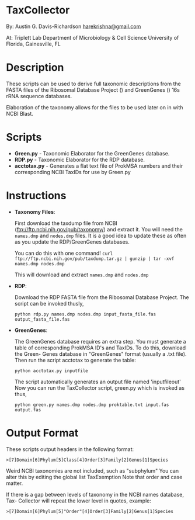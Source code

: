 # TaxCollector


By: Austin G. Davis-Richardson <harekrishna@gmail.com>

At: Triplett Lab
    Department of Microbiology & Cell Science
    University of Florida, Gainesville, FL


# Description
  
These scripts can be used to derive full taxonomic descriptions from the FASTA
files of the Ribosomal Database Project () and GreenGenes () 16s rRNA sequence
databases.

Elaboration of the taxonomy allows for the files to be used later on in 
with NCBI Blast.

# Scripts
  
 * __Green.py__ - Taxonomic Elaborator for the GreenGenes database.
 * __RDP.py__ - Taxonomic Elaborator for the RDP database.
 * __acctotax.py__ - Generates a flat text file of ProkMSA numbers and their corresponding
   NCBI TaxIDs for use by Green.py

    
# Instructions
  

* __Taxonomy Files__:

  First download the taxdump file from NCBI (ftp://ftp.ncbi.nih.gov/pub/taxonomy/)
  and extract it.  You will need the `names.dmp` and `nodes.dmp` files.  It is a good
  idea to update these as often as you update the RDP/GreenGenes databases.

  You can do this with one command!
  `curl ftp://ftp.ncbi.nih.gov/pub/taxdump.tar.gz | gunzip | tar -xvf names.dmp nodes.dmp`

	This will download and extract `names.dmp` and `nodes.dmp`

* __RDP__:

	Download the RDP FASTA file from the Ribosomal Database Project.
	The script can be invoked thusly,

	`python rdp.py names.dmp nodes.dmp input_fasta_file.fas output_fasta_file.fas`
        
* __GreenGenes__:
      
  The GreenGenes database requires an extra step.  You must generate a table
  of corresponding ProkMSA ID's and TaxIDs.  To do this, download the Green-
  Genes database in "GreenGenes" format (usually a .txt file).  Then run the
  script acctotax to generate the table:
          
  `python acctotax.py inputfile`
          
  The script automatically generates an output file named 'inputfileout'        
  Now you can run the TaxCollector script, green.py which is invoked as thus,
          
  `python green.py names.dmp nodes.dmp proktable.txt input.fas output.fas`
          
# Output Format
  
These scripts output headers in the following format:
    
    >[7]Domain[6]Phylum[5]Class[4]Order[3]Family[2]Genus[1]Species
    
Weird NCBI taxonomies are not included, such as "subphylum"
You can alter this by editing the global list TaxExemption
Note that order and case matter.
 
If there is a gap between levels of taxonomy in the NCBI names database, Tax-
Collector will repeat the lower level in quotes, example:
    
    >[7]Domain[6]Phylum[5]"Order"[4]Order[3]Family[2]Genus[1]Species
    